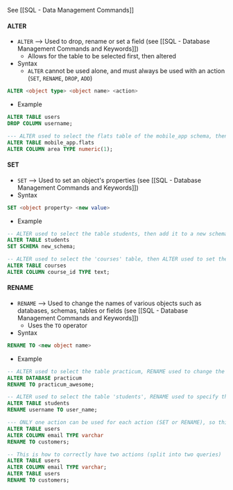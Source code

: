 See [[SQL - Data Management Commands]]
#### ALTER
* `ALTER` --> Used to drop, rename or set a field (see [[SQL - Database Management Commands and Keywords]])
	* Allows for the table to be selected first, then altered
* Syntax
	* `ALTER` cannot be used alone, and must always be used with an action (`SET`, `RENAME`, `DROP`, `ADD`)
```sql
ALTER <object type> <object name> <action> 
```
* Example
```sql
ALTER TABLE users 
DROP COLUMN username;

--- ALTER used to select the flats table of the mobile_app schema, then update the column type to numeric
ALTER TABLE mobile_app.flats
ALTER COLUMN area TYPE numeric(1);
```

#### SET
* `SET` --> Used to set an object's properties (see [[SQL - Database Management Commands and Keywords]])
* Syntax
```sql
SET <object property> <new value> 
```
* Example
```sql
-- ALTER used to select the table students, then add it to a new schema
ALTER TABLE students
SET SCHEMA new_schema;

-- ALTER used to select the 'courses' table, then ALTER used to set the type of a column
ALTER TABLE courses
ALTER COLUMN course_id TYPE text;
```

#### RENAME
* `RENAME` --> Used to change the names of various objects such as databases, schemas, tables or fields (see [[SQL - Database Management Commands and Keywords]])
	* Uses the `TO` operator
* Syntax
```sql
RENAME TO <new object name>
```
* Example
```sql
-- ALTER used to select the table practicum, RENAME used to change the database name
ALTER DATABASE practicum
RENAME TO practicum_awesome; 

-- ALTER used to select the table 'students', RENAME used to specify the field to rename, followed by the new name
ALTER TABLE students
RENAME username TO user_name; 

--- ONLY one action can be used for each action (SET or RENAME), so this will cause an error
ALTER TABLE users
ALTER COLUMN email TYPE varchar
RENAME TO customers; 

-- This is how to correctly have two actions (split into two queries)
ALTER TABLE users
ALTER COLUMN email TYPE varchar;
ALTER TABLE users
RENAME TO customers; 
```